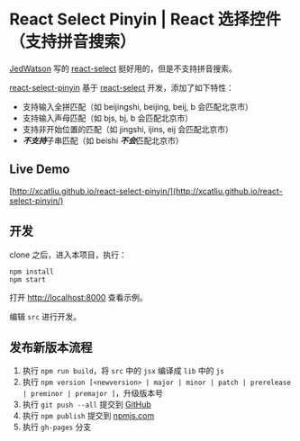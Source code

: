 React Select Pinyin | React 选择控件（支持拼音搜索）
===

[JedWatson](https://github.com/JedWatson) 写的 [react-select](https://github.com/JedWatson/react-select) 挺好用的，但是不支持拼音搜索。

[react-select-pinyin](https://github.com/xcatliu/react-select-pinyin) 基于 [react-select](https://github.com/JedWatson/react-select) 开发，添加了如下特性：

- 支持输入全拼匹配（如 beijingshi, beijing, beij, b 会匹配北京市）
- 支持输入声母匹配（如 bjs, bj, b 会匹配北京市）
- 支持非开始位置的匹配（如 jingshi, ijins, eij 会匹配北京市）
- ***不支持***子串匹配（如 beishi ***不会***匹配北京市）

## Live Demo

[http://xcatliu.github.io/react-select-pinyin/](http://xcatliu.github.io/react-select-pinyin/)

## 开发

clone 之后，进入本项目，执行：

```shell
npm install
npm start
```

打开 [http://localhost:8000](http://localhost:8000) 查看示例。

编辑 `src` 进行开发。

## 发布新版本流程

1. 执行 `npm run build`，将 `src` 中的 `jsx` 编译成 `lib` 中的 `js`
2. 执行 `npm version [<newversion> | major | minor | patch | prerelease | preminor | premajor ]`，升级版本号
3. 执行 `git push --all` 提交到 [GitHub](https://github.com/xcatliu/react-select-pinyin)
4. 执行 `npm publish` 提交到 [npmjs.com](https://www.npmjs.com/)
5. 执行 `gh-pages` 分支
